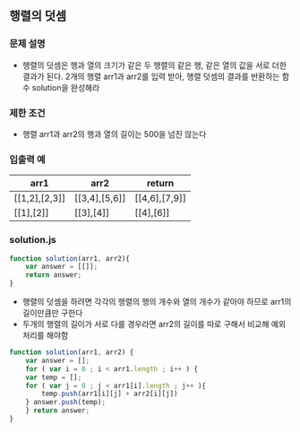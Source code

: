 ## 행렬의 덧셈

### 문제 설명
- 행렬의 덧셈은 행과 열의 크기가 같은 두 행렬의 같은 행, 같은 열의 값을 서로 더한 결과가 된다. 2개의 행렬 arr1과 arr2를 입력 받아, 행렬 덧셈의 결과를 반환하는 함수 solution을 완성해라

### 제한 조건
- 행렬 arr1과 arr2의 행과 열의 길이는 500을 넘진 않는다

### 입출력 예
arr1|arr2|return
|-----|---------|---------|
[[1,2],[2,3]]|[[3,4],[5,6]]|[[4,6],[7,9]]
[[1],[2]]|[[3],[4]]|[[4],[6]]

### solution.js
```javascript
function solution(arr1, arr2){
    var answer = [[]];
    return answer;
}
```
- 행렬의 덧셈을 하려면 각각의 행렬의 행의 개수와 열의 개수가 같아야 하므로 arr1의 길이만큼만 구한다
- 두개의 행렬의 길이가 서로 다를 경우라면 arr2의 길이를 따로 구해서 비교해 예외 처리를 해야함

```javascript
function solution(arr1, arr2) { 
    var answer = []; 
    for ( var i = 0 ; i < arr1.length ; i++ ) { 
    var temp = []; 
    for ( var j = 0 ; j < arr1[i].length ; j++ ){ 
        temp.push(arr1[i][j] + arr2[i][j]) 
    } answer.push(temp);
    } return answer; 
}
```